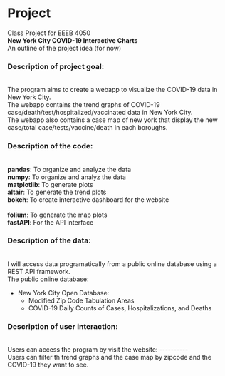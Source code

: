 # Project
Class Project for EEEB 4050 
<br> **New York City COVID-19 Interactive Charts**
<br> An outline of the project idea (for now)

### Description of project goal:
<br> The program aims to create a webapp to visualize the COVID-19 data in New York City.
<br> The webapp contains the trend graphs of COVID-19 case/death/test/hospitalized/vaccinated data in New York City.
<br> The webapp also contains a case map of new york that display the new case/total case/tests/vaccine/death in each boroughs.

### Description of the code:
<br> **pandas**: To organize and analyze the data 
<br> **numpy**: To organize and analyz the data
<br> **matplotlib**: To generate plots 
<br> **altair**: To generate the trend plots
<br> **bokeh**: To create interactive dashboard for the website  
<br> **folium**: To generate the map plots
<br> **fastAPI**: For the API interface 

### Description of the data:
<br> I will access data programatically from a public online database using a REST API framework.
<br> The public online database:
- New York City Open Database: 
  - Modified Zip Code Tabulation Areas 
  - COVID-19 Daily Counts of Cases, Hospitalizations, and Deaths
  
### Description of user interaction:
<br> Users can access the program by visit the website: ----------
<br> Users can filter th trend graphs and the case map by zipcode and the COVID-19 they want to see. 
